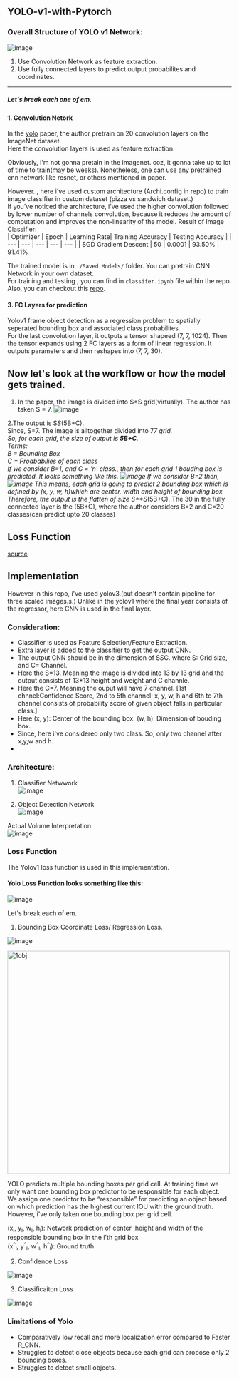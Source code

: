## YOLO-v1-with-Pytorch

### Overall Structure of YOLO v1 Network:  
![image](https://user-images.githubusercontent.com/40908371/182013335-922f1e30-b747-4851-960d-741a1ae64236.png)    
1. Use Convolution Network as feature extraction.  
2. Use fully connected layers to predict output probabilites and coordinates. 
  
  --------------------------------------------------------------------------------------------------
 ##### Let's break each one of em.  
 
#### 1. Convolution Netork
In the [yolo](https://arxiv.org/abs/1506.02640) paper, the author pretrain on 20 convolution layers on the ImageNet dataset.    
Here the convolution layers is used as feature extraction. 

Obviously, i'm not gonna pretain in the imagenet. coz, it gonna take up to lot of time to train(may be weeks).
Nonetheless, one can use any pretrained cnn network like resnet, or others mentioned in paper.

However.., here i've used custom architecture (Archi.config in repo) to train image classifier in custom dataset (pizza vs sandwich dataset.)  
If you've noticed the architecture, i've used the higher convolution followed by lower number of channels convolution, because it reduces the amount of computation and improves the non-linearity of the model. 
Result of Image Classifier:    
|  Optimizer | Epoch | Learning Rate| Training Accuracy | Testing Accuracy |
| --- | --- | --- | --- | --- |
|     SGD Gradient Descent       |  50  | 0.0001 | 93.50% | 91.41%  
  
The trained model is in ```./Saved Models/``` folder. You can pretrain CNN Network in your own dataset.  
For training and testing , you can find in  ```classifer.ipynb``` file within  the repo.  
Also, you can checkout this [repo](https://github.com/shulavkarki/Image-Classification-in-Custom-dataset).  
  
#### 3. FC Layers for prediction
Yolov1 frame object detection as a regression problem to spatially seperated bounding box and associated class probabilites.  
For the last convolution layer, it outputs a tensor shapeed (7, 7, 1024). Then the tensor expands using 2 FC layers as a form of linear regression. It outputs parameters and then reshapes into (7, 7, 30).  

## Now let's look at the workflow or how the model gets trained.

1. In the paper, the image is divided into S*S grid(virtually). The author has taken S = 7.
 ![image](https://user-images.githubusercontent.com/40908371/178311634-c970f0d6-1e09-486c-b2f8-4851961dae5e.png)
  
2.The output is S*S*(5B+C).  
Since, S=7. The image is alltogether divided into 7*7 grid.  
So, for each grid, the size of output is **5B+C**.  
Terms:  
B = Bounding Box  
C = Proababilies of each class  
If we consider B=1, and C = 'n' class., then for each grid 1 bouding box is predicted. It looks something like this.
![image](https://user-images.githubusercontent.com/40908371/178313510-cfe4ca18-4cdc-448b-ba64-c6053bb528f5.png)
If we consider B=2 then,
![image](https://user-images.githubusercontent.com/40908371/178315220-fb3e1b2a-e2cd-4b66-920e-f3528e3c5467.png)
This means, each grid is going to predict 2 bounding box which is defined by (x, y, w, h)which are center, width and height of bounding box.   
Therefore, the output is the flatten of size S**S*(5B+C).
The 30 in the fully connected layer is the (5B+C), where the author considers B=2 and C=20 classes(can predict upto 20 classes)

## Loss Function
[source](https://www.linkedin.com/feed/update/urn:li:activity:6929243398876909568/)
<!-- ![image](https://user-images.githubusercontent.com/40908371/178316932-40efa075-68d2-4027-b9df-f7848650bec5.png) -->

## Implementation 
However in this repo, i've used yolov3.(but doesn't contain pipeline for three scaled images.s.)
Unlike in the yolov1 where the final year consists of the regressor, here CNN is used in the final layer.  
### Consideration:  
- Classifier is used as Feature Selection/Feature Extraction.
- Extra layer is added to the classifier to get the output CNN.
- The output CNN should be in the dimension of S*S*C. where S: Grid size, and C= Channel.
- Here the S=13. Meaning the image is divided into 13 by 13 grid and the output consists of 13*13 height and weight and C channle.
- Here the C=7. Meaning the ouput will have 7 channel. [1st chnnel:Confidence Score, 2nd to 5th channel: x, y, w, h and 6th to 7th channel consists of probability score of given object falls in particular class.]  
- Here (x, y): Center of the bounding box. (w, h): Dimension of bouding box.  
- Since, here i've considered only two class. So, only two channel after x,y,w and h.  
- 

 

### Architecture:  
  
1. Classifier Netwwork    
![image](https://user-images.githubusercontent.com/40908371/181306245-654a3270-3e28-4441-8b9a-ce098ead4afe.png)
  
2. Object Detection Network  
![image](https://user-images.githubusercontent.com/40908371/181923530-5e035567-4e1e-4c3e-8478-3556240e7d57.png)

Actual Volume Interpretation:  
![image](https://user-images.githubusercontent.com/40908371/181935037-92292f52-13db-4055-a98e-7da5c779d5ec.png)

### Loss Function
The Yolov1 loss function is used in this implementation.  

#### Yolo Loss Function looks something like this:  
  
![image](https://user-images.githubusercontent.com/40908371/182013294-37031ca7-dea1-40f3-a864-6b7e6beb580c.png)  
  
Let's break each of em. 
  
1. Bounding Box Coordinate Loss/ Regression Loss.  
  
![image](https://user-images.githubusercontent.com/40908371/182013421-fdbb1f8e-fa17-4440-9368-e2027f92f6a3.png)  
  
  
<img src="https://user-images.githubusercontent.com/40908371/182176740-214aab10-0ada-4bb4-a440-72126873527a.png" alt="1obj" width=500/>
  
YOLO predicts multiple bounding boxes per grid cell. At training time we only want one bounding box predictor to be responsible for each object.  
We assign one predictor to be “responsible” for predicting an object based on which prediction has the highest current IOU with the ground truth.  
However, i've only taken one bounding box per grid cell.  
  
 (x<sub>i</sub>, y<sub>i</sub>, w<sub>i</sub>, h<sub>i</sub>): Network prediction of center ,height and width of the responsible bounding box in the i'th grid box    
 (x<sup>^</sup><sub>i</sub>, y<sup>^</sup><sub>i</sub>, w<sup>^</sup><sub>i</sub>, h<sup>^</sup><sub>i</sub>): Ground truth  
  
2. Confidence Loss  
  
![image](https://user-images.githubusercontent.com/40908371/182013462-7b5049fa-ba5f-4947-9a82-3d205c4bcdac.png)  
  



3. Classificaiton Loss  
  
![image](https://user-images.githubusercontent.com/40908371/182013451-351d3013-b9ea-4359-bd36-ce492a10a0d4.png)   
  
### Limitations of Yolo  
  
- Comparatively low recall and more localization error compared to Faster R_CNN.  
- Struggles to detect close objects because each grid can propose only 2 bounding boxes.  
- Struggles to detect small objects.  
